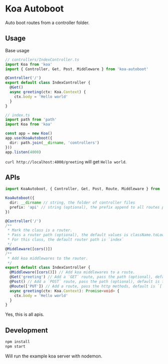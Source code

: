# Koa Autoboot

Auto boot routes from a controller folder.

## Usage

Base usage

```ts
// controllers/IndexController.ts
import Koa from 'koa'
import { Controller, Get, Post, Middleware } from 'koa-autoboot'

@Controller('/')
export default class IndexController {
  @Get()
  async greeting(ctx: Koa.Context) {
    ctx.body = 'Hello world'
  }
}
```

```ts
// index.ts
import path from 'path'
import Koa from 'koa'

const app = new Koa()
app.use(KoaAutoboot({
  dir: path.join(__dirname, 'controllers')
}))
app.listen(4000)
```

`curl http://localhost:4000/greeting` will get `Hello world`.

## APIs
```ts
import KoaAutoboot, { Controller, Get, Post, Route, Middleware } from 'koa-autoboot'

KoaAutoboot({
  dir: __dirname // string, the folder of controller files
  prefix: 'api' // string (optional), the prefix append to all routes path
})

@Controller('/')
/**
 * Mark the class is a router.
 * Pass a router path (optional), the default values is className.toLowerCase().replace('controller', '')
 * For this class, the default router path is `index`
 */
@Middleware([cors()])
/**
 * Add koa middlewares to the router.
 */
export default class IndexController {
  @Middleware([cors()]) // Add koa middlewares to a route.
  @Get('greeting') // Add a `GET` route, pass the path (optional), default is the method name
  @Post() // Add a `POST` route, pass the path (optional), default is the method name
  @Route(['PUT']) // Add a route, pass the http methods, default is `['GET', 'POST']`
  async greeting(ctx: Koa.Context): Promise<void> {
    ctx.body = 'Hello world'
  }
}
```

Yes, this is all apis.

## Development

```sh
npm install
npm start
```

Will run the example koa server with nodemon.